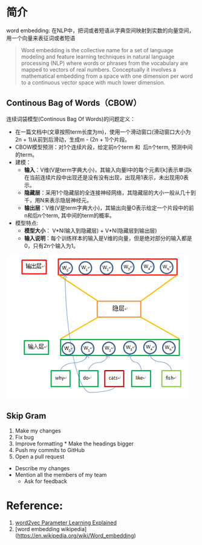 
# 简介
word embedding: 在NLP中，把词或者短语从字典空间映射到实数的向量空间，用一个向量来表征词或者短语
> Word embedding is the collective name for a set of language modeling and feature learning techniques in natural language processing (NLP) where words or phrases from the vocabulary are mapped to vectors of real numbers. Conceptually it involves a mathematical embedding from a space with one dimension per word to a continuous vector space with much lower dimension.


## Continous Bag of Words（CBOW）

连续词袋模型(Continous Bag Of Words)的问题定义：

- 在一篇文档中(文章按照term长度为m)，使用一个滑动窗口(滑动窗口大小为2n + 1)从前到后滑动，生成m - (2n + 1)个片段。
- CBOW模型预测：对1个连续片段，给定前n个term 和  后n个term, 预测中间的term。
- 建模：
  * **输入**：V维(V是term字典大小)，其输入向量I中的每个元素I[k]表示单词k在当前连续片段中出现还是没有没有出现，出现用1表示，未出现用0表示。
  * **隐藏层**：采用1个隐藏层的全连接神经网络，其隐藏层的大小一般从几十到千，用N来表示隐层神经元。
  * **输出层**：V维(V是term字典大小)，其输出向量O表示给定一个片段中的前n和后n个term, 其中间的term的概率。
- 模型特点:
  * **模型大小**： V\*N(输入到隐藏层) + V\*N(隐藏层到输出层)
  * **输入说明**：每个训练样本的输入是V维的向量，但是绝对部分的输入都是0，只有2n个输入为1。
 
![word2vec](img/word2Vec.png) 


## Skip Gram
1. Make my changes
  1. Fix bug
  2. Improve formatting
    * Make the headings bigger
2. Push my commits to GitHub
3. Open a pull request
  * Describe my changes
  * Mention all the members of my team
    * Ask for feedback

# 

# Reference:
1. [word2vec Parameter Learning Explained](http://www-personal.umich.edu/~ronxin/pdf/w2vexp.pdf)
2. [word embedding wikipedia] (https://en.wikipedia.org/wiki/Word_embedding)
